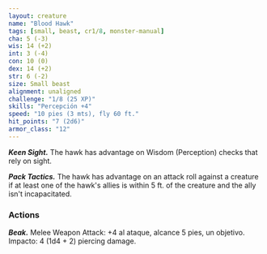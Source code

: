 ```yaml
---
layout: creature
name: "Blood Hawk"
tags: [small, beast, cr1/8, monster-manual]
cha: 5 (-3)
wis: 14 (+2)
int: 3 (-4)
con: 10 (0)
dex: 14 (+2)
str: 6 (-2)
size: Small beast
alignment: unaligned
challenge: "1/8 (25 XP)"
skills: "Percepción +4"
speed: "10 pies (3 mts), fly 60 ft."
hit_points: "7 (2d6)"
armor_class: "12"
---
```


***Keen Sight.*** The hawk has advantage on Wisdom (Perception) checks that rely on sight.

***Pack Tactics.*** The hawk has advantage on an attack roll against a creature if at least one of the hawk's allies is within 5 ft. of the creature and the ally isn't incapacitated.

### Actions

***Beak.*** Melee Weapon Attack: +4 al ataque, alcance 5 pies, un objetivo. Impacto: 4 (1d4 + 2) piercing damage.
